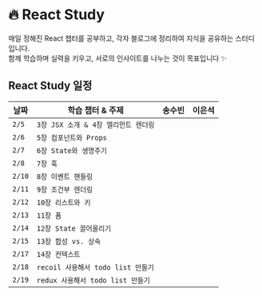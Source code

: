 # 🔥 React Study

매일 정해진 React 챕터를 공부하고, 각자 블로그에 정리하여 지식을 공유하는 스터디입니다. <br />
함께 학습하며 실력을 키우고, 서로의 인사이트를 나누는 것이 목표입니다 ✨

##  React Study 일정

| 날짜  | 학습 챕터 & 주제 | 송수빈 | 이은석 |
|-------|----------|-----|----------|
| `2/5`   | `3장 JSX 소개 & 4장 엘리먼트 렌더링`     |||
| `2/6`   | `5장 컴포넌트와 Props`        |||
| `2/7`   |  `6장 State와 생명주기`      |||
| `2/8`   | `7장 훅`      |||
| `2/10`   | `8장 이벤트 핸들링`       |||
| `2/11`  | `9장 조건부 렌더링`      |||
| `2/12`  | `10장 리스트와 키`     |||
| `2/13`  | `11장 폼`     |||
| `2/14`  | `12장 State 끌어올리기`      |||
| `2/15`  | `13장 합성 vs. 상속`     |||
| `2/17`  | `14장 컨텍스트`      |||
| `2/18`  | `recoil 사용해서 todo list 만들기`      |||
| `2/19` | `redux 사용해서 todo list 만들기` |||
